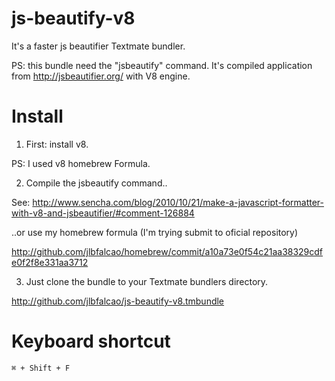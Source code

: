 
js-beautify-v8
==============

It's a faster js beautifier Textmate bundler.

PS: this bundle need the "jsbeautify" command. It's compiled application from http://jsbeautifier.org/ with V8 engine.

Install
=======

1. First: install v8.

PS: I used v8 homebrew Formula.

2. Compile the jsbeautify command..

See:
http://www.sencha.com/blog/2010/10/21/make-a-javascript-formatter-with-v8-and-jsbeautifier/#comment-126884

..or use my homebrew formula (I'm trying submit to oficial repository)

http://github.com/jlbfalcao/homebrew/commit/a10a73e0f54c21aa38329cdfe0f2f8e331aa3712

3. Just clone the bundle to your Textmate bundlers directory.

http://github.com/jlbfalcao/js-beautify-v8.tmbundle

Keyboard shortcut
=================

	⌘ + Shift + F 

